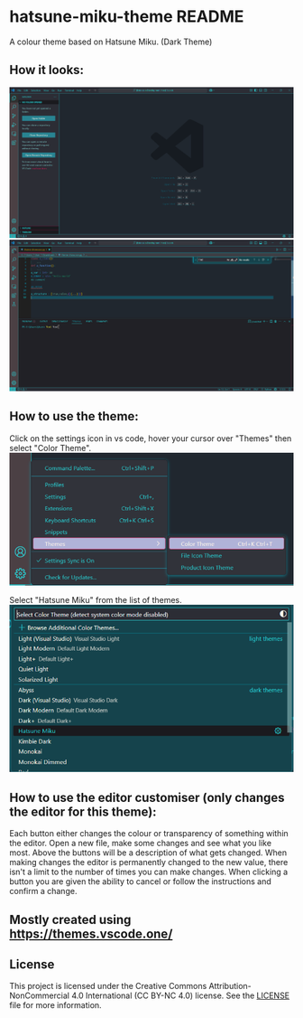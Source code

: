 # hatsune-miku-theme README

A colour theme based on Hatsune Miku. (Dark Theme)

## How it looks:
![Image of the theme without the editor open](/Images/ScreenshotNoEditorView.png)
![Image of the theme with the editor open](/Images/ScreenshotEditorView.png)

## How to use the theme:
Click on the settings icon in vs code, hover your cursor over "Themes" then select "Color Theme".
![Image of selecting theme 1](/Images/Howtouse1.png)

Select "Hatsune Miku" from the list of themes.
![Image of selecting theme 2](/Images/Howtouse2.png)

## How to use the editor customiser (only changes the editor for this theme):
Each button either changes the colour or transparency of something within the editor.
Open a new file, make some changes and see what you like most. Above the buttons will
be a description of what gets changed.
When making changes the editor is permanently changed to the new value, there isn't a limit
to the number of times you can make changes.
When clicking a button you are given the ability to cancel or follow the instructions and confirm
a change.


## Mostly created using https://themes.vscode.one/

## License

This project is licensed under the Creative Commons Attribution-NonCommercial 4.0 International (CC BY-NC 4.0) license. See the [LICENSE](LICENSE) file for more information.